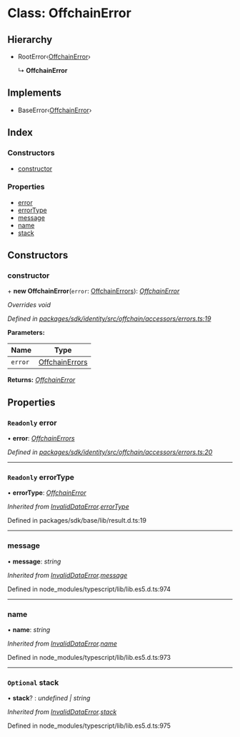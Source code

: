 # Class: OffchainError

## Hierarchy

* RootError‹[OffchainError](../enums/_offchain_accessors_errors_.schemaerrortypes.md#offchainerror)›

  ↳ **OffchainError**

## Implements

* BaseError‹[OffchainError](../enums/_offchain_accessors_errors_.schemaerrortypes.md#offchainerror)›

## Index

### Constructors

* [constructor](_offchain_accessors_errors_.offchainerror.md#constructor)

### Properties

* [error](_offchain_accessors_errors_.offchainerror.md#readonly-error)
* [errorType](_offchain_accessors_errors_.offchainerror.md#readonly-errortype)
* [message](_offchain_accessors_errors_.offchainerror.md#message)
* [name](_offchain_accessors_errors_.offchainerror.md#name)
* [stack](_offchain_accessors_errors_.offchainerror.md#optional-stack)

## Constructors

###  constructor

\+ **new OffchainError**(`error`: [OffchainErrors](../modules/_offchain_data_wrapper_.md#offchainerrors)): *[OffchainError](_offchain_accessors_errors_.offchainerror.md)*

*Overrides void*

*Defined in [packages/sdk/identity/src/offchain/accessors/errors.ts:19](https://github.com/celo-org/celo-monorepo/blob/master/packages/sdk/identity/src/offchain/accessors/errors.ts#L19)*

**Parameters:**

Name | Type |
------ | ------ |
`error` | [OffchainErrors](../modules/_offchain_data_wrapper_.md#offchainerrors) |

**Returns:** *[OffchainError](_offchain_accessors_errors_.offchainerror.md)*

## Properties

### `Readonly` error

• **error**: *[OffchainErrors](../modules/_offchain_data_wrapper_.md#offchainerrors)*

*Defined in [packages/sdk/identity/src/offchain/accessors/errors.ts:20](https://github.com/celo-org/celo-monorepo/blob/master/packages/sdk/identity/src/offchain/accessors/errors.ts#L20)*

___

### `Readonly` errorType

• **errorType**: *[OffchainError](../enums/_offchain_accessors_errors_.schemaerrortypes.md#offchainerror)*

*Inherited from [InvalidDataError](_offchain_accessors_errors_.invaliddataerror.md).[errorType](_offchain_accessors_errors_.invaliddataerror.md#readonly-errortype)*

Defined in packages/sdk/base/lib/result.d.ts:19

___

###  message

• **message**: *string*

*Inherited from [InvalidDataError](_offchain_accessors_errors_.invaliddataerror.md).[message](_offchain_accessors_errors_.invaliddataerror.md#message)*

Defined in node_modules/typescript/lib/lib.es5.d.ts:974

___

###  name

• **name**: *string*

*Inherited from [InvalidDataError](_offchain_accessors_errors_.invaliddataerror.md).[name](_offchain_accessors_errors_.invaliddataerror.md#name)*

Defined in node_modules/typescript/lib/lib.es5.d.ts:973

___

### `Optional` stack

• **stack**? : *undefined | string*

*Inherited from [InvalidDataError](_offchain_accessors_errors_.invaliddataerror.md).[stack](_offchain_accessors_errors_.invaliddataerror.md#optional-stack)*

Defined in node_modules/typescript/lib/lib.es5.d.ts:975
